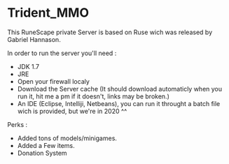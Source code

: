# Trident_MMO

This RuneScape private Server is based on Ruse wich was released by Gabriel Hannason.

In order to run the server you'll need :
- JDK 1.7
- JRE
- Open your firewall localy
- Download the Server cache (It should download automaticly when you run it, hit me a pm if it doesn't, links may be broken.)
- An IDE (Eclipse, Intelliji, Netbeans), you can run it throught a batch file wich is provided, but we're in 2020 ^^

Perks :
- Added tons of models/minigames.
- Added a Few items.
- Donation System



